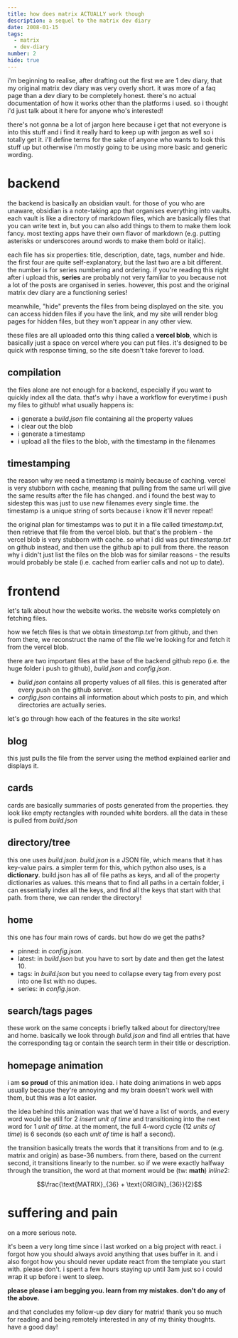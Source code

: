 ```yaml
---
title: how does matrix ACTUALLY work though
description: a sequel to the matrix dev diary
date: 2008-01-15
tags:
  - matrix
  - dev-diary
number: 2
hide: true
---
```

i'm beginning to realise, after drafting out the first we are 1 dev diary, that my original matrix dev diary was very overly short. it was more of a faq page than a dev diary to be completely honest. there's no actual documentation of how it works other than the platforms i used. so i thought i'd just talk about it here for anyone who's interested!

there's not gonna be a lot of jargon here because i get that not everyone is into this stuff and i find it really hard to keep up with jargon as well so i totally get it. i'll define terms for the sake of anyone who wants to look this stuff up but otherwise i'm mostly going to be using more basic and generic wording.
# backend
the backend is basically an obsidian vault. for those of you who are unaware, obsidian is a note-taking app that organises everything into vaults. each vault is like a directory of markdown files, which are basically files that you can write text in, but you can also add things to them to make them look fancy. most texting apps have their own flavor of markdown (e.g. putting asterisks or underscores around words to make them bold or italic).

each file has six properties: title, description, date, tags, number and hide. the first four are quite self-explanatory, but the last two are a bit different. the number is for series numbering and ordering. if you're reading this right after i upload this, **series** are probably not very familiar to you because not a lot of the posts are organised in series. however, this post and the original matrix dev diary are a functioning series!

meanwhile, "hide" prevents the files from being displayed on the site. you can access hidden files if you have the link, and my site will render blog pages for hidden files, but they won't appear in any other view.

these files are all uploaded onto this thing called a **vercel blob**, which is basically just a space on vercel where you can put files. it's designed to be quick with response timing, so the site doesn't take forever to load.
## compilation
the files alone are not enough for a backend, especially if you want to quickly index all the data. that's why i have a workflow for everytime i push my files to github! what usually happens is:
- i generate a *build.json* file containing all the property values
- i clear out the blob
- i generate a timestamp
- i upload all the files to the blob, with the timestamp in the filenames
## timestamping
the reason why we need a timestamp is mainly because of caching. vercel is very stubborn with cache, meaning that pulling from the same url will give the same results after the file has changed. and i found the best way to sidestep this was just to use new filenames every single time. the timestamp is a unique string of sorts because i know it'll never repeat!

the original plan for timestamps was to put it in a file called *timestamp.txt*, then retrieve that file from the vercel blob. but that's the problem - the vercel blob is very stubborn with cache. so what i did was put *timestamp.txt* on github instead, and then use the github api to pull from there. the reason why i didn't just list the files on the blob was for similar reasons - the results would probably be stale (i.e. cached from earlier calls and not up to date).
# frontend
let's talk about how the website works. the website works completely on fetching files. 

how we fetch files is that we obtain *timestamp.txt* from github, and then from there, we reconstruct the name of the file we're looking for and fetch it from the vercel blob.

there are two important files at the base of the backend github repo (i.e. the huge folder i push to github), *build.json* and *config.json*.
- *build.json* contains all property values of all files. this is generated after every push on the github server.
- *config.json* contains all information about which posts to pin, and which directories are actually series.

let's go through how each of the features in the site works!
## blog
this just pulls the file from the server using the method explained earlier and displays it.
## cards
cards are basically summaries of posts generated from the properties. they look like empty rectangles with rounded white borders. all the data in these is pulled from *build.json*
## directory/tree
this one uses *build.json*. *build.json* is a JSON file, which means that it has key-value pairs. a simpler term for this, which python also uses, is a **dictionary**. build.json has all of file paths as keys, and all of the property dictionaries as values. this means that to find all paths in a certain folder, i can essentially index all the keys, and find all the keys that start with that path. from there, we can render the directory!
## home
this one has four main rows of cards. but how do we get the paths?
- pinned: in *config.json*.
- latest: in *build.json* but you have to sort by date and then get the latest 10.
- tags: in *build.json* but you need to collapse every tag from every post into one list with no dupes.
- series: in *config.json*.
## search/tags pages
these work on the same concepts i briefly talked about for directory/tree and home. basically we look through *build.json* and find all entries that have the corresponding tag or contain the search term in their title or description.
## homepage animation
i am **so proud** of this animation idea. i hate doing animations in web apps usually because they're annoying and my brain doesn't work well with them, but this was a lot easier.

the idea behind this animation was that we'd have a list of words, and every word would be still for 2 *insert unit of time* and transitioning into the next word for 1 *unit of time*. at the moment, the full 4-word cycle (12 *units of time*) is 6 seconds (so each *unit of time* is half a second). 

the transition basically treats the words that it transitions from and to (e.g. matrix and origin) as base-36 numbers. from there, based on the current second, it transitions linearly to the number. so if we were exactly halfway through the transition, the word at that moment would be (tw: **math**) $inline2$:

$$\frac{\text{MATRIX}_{36} + \text{ORIGIN}_{36}}{2}$$
# suffering and pain
on a more serious note.

it's been a very long time since i last worked on a big project with react. i forgot how you should always avoid anything that uses buffer in it. and i also forgot how you should never update react from the template you start with. please don't. i spent a few hours staying up until 3am just so i could wrap it up before i went to sleep.

**please please i am begging you. learn from my mistakes. don't do any of the above.**

and that concludes my follow-up dev diary for matrix! thank you so much for reading and being remotely interested in any of my thinky thoughts. have a good day!
